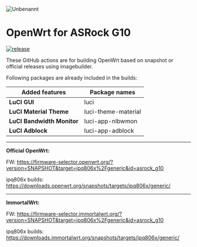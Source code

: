 ![Unbenannt](https://user-images.githubusercontent.com/67478561/208256549-b7e62f22-a12d-448e-8c85-1b1aca04fd76.jpg)
# OpenWrt for ASRock G10
[![release](https://img.shields.io/github/v/release/minax007/ASRock_G10_OpenWrt.svg)](https://github.com/minax007/ASRock_G10_OpenWrt/releases)

These GitHub actions are for building OpenWrt based on snapshot or official releases using imagebuilder.

Following packages are already included in the builds: 

Added features | Package names
------------ | -------------
**LuCI GUI** | luci
**LuCI Material Theme** | luci-theme-material 
**LuCI Bandwidth Monitor** | luci-app-nlbwmon
**LuCI Adblock** | luci-app-adblock
__________________________________________________________________
**Official OpenWrt:**

FW: https://firmware-selector.openwrt.org/?version=SNAPSHOT&target=ipq806x%2Fgeneric&id=asrock_g10

ipq806x builds: https://downloads.openwrt.org/snapshots/targets/ipq806x/generic/
__________________________________________________________________
**ImmortalWrt:**

FW: https://firmware-selector.immortalwrt.org/?version=SNAPSHOT&target=ipq806x%2Fgeneric&id=asrock_g10

ipq806x builds: https://downloads.immortalwrt.org/snapshots/targets/ipq806x/generic/

